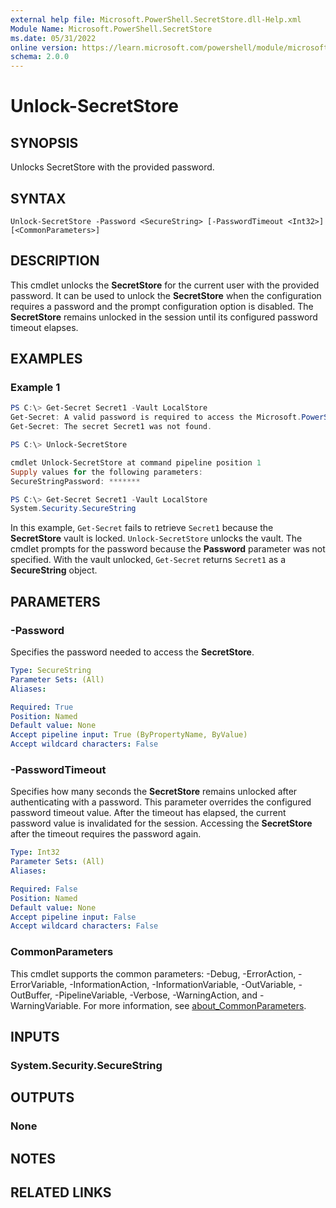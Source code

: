 ```yaml
---
external help file: Microsoft.PowerShell.SecretStore.dll-Help.xml
Module Name: Microsoft.PowerShell.SecretStore
ms.date: 05/31/2022
online version: https://learn.microsoft.com/powershell/module/microsoft.powershell.secretstore/unlock-secretstore?view=ps-modules&wt.mc_id=ps-gethelp
schema: 2.0.0
---
```


# Unlock-SecretStore

## SYNOPSIS
Unlocks SecretStore with the provided password.

## SYNTAX

```
Unlock-SecretStore -Password <SecureString> [-PasswordTimeout <Int32>] [<CommonParameters>]
```

## DESCRIPTION

This cmdlet unlocks the **SecretStore** for the current user with the provided password. It can be
used to unlock the **SecretStore** when the configuration requires a password and the prompt
configuration option is disabled. The **SecretStore** remains unlocked in the session until its
configured password timeout elapses.

## EXAMPLES

### Example 1

```powershell
PS C:\> Get-Secret Secret1 -Vault LocalStore
Get-Secret: A valid password is required to access the Microsoft.PowerShell.SecretStore vault.
Get-Secret: The secret Secret1 was not found.

PS C:\> Unlock-SecretStore

cmdlet Unlock-SecretStore at command pipeline position 1
Supply values for the following parameters:
SecureStringPassword: *******

PS C:\> Get-Secret Secret1 -Vault LocalStore
System.Security.SecureString
```

In this example, `Get-Secret` fails to retrieve `Secret1` because the **SecretStore** vault is
locked. `Unlock-SecretStore` unlocks the vault. The cmdlet prompts for the password because the
**Password** parameter was not specified. With the vault unlocked, `Get-Secret` returns `Secret1` as
a **SecureString** object.

## PARAMETERS

### -Password

Specifies the password needed to access the **SecretStore**.

```yaml
Type: SecureString
Parameter Sets: (All)
Aliases:

Required: True
Position: Named
Default value: None
Accept pipeline input: True (ByPropertyName, ByValue)
Accept wildcard characters: False
```

### -PasswordTimeout

Specifies how many seconds the **SecretStore** remains unlocked after authenticating with a
password. This parameter overrides the configured password timeout value. After the timeout has
elapsed, the current password value is invalidated for the session. Accessing the **SecretStore**
after the timeout requires the password again.

```yaml
Type: Int32
Parameter Sets: (All)
Aliases:

Required: False
Position: Named
Default value: None
Accept pipeline input: False
Accept wildcard characters: False
```

### CommonParameters

This cmdlet supports the common parameters: -Debug, -ErrorAction, -ErrorVariable,
-InformationAction, -InformationVariable, -OutVariable, -OutBuffer, -PipelineVariable, -Verbose,
-WarningAction, and -WarningVariable. For more information, see
[about_CommonParameters](http://go.microsoft.com/fwlink/?LinkID=113216).

## INPUTS

### System.Security.SecureString

## OUTPUTS

### None

## NOTES

## RELATED LINKS
